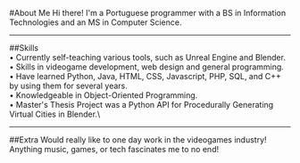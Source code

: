 #About Me
Hi there! I'm a Portuguese programmer with a BS in Information Technologies and an MS in Computer Science.
__________________________________________________________________________________________________________
##Skills\
 • Currently self-teaching various tools, such as Unreal Engine and Blender.\
 • Skills in videogame development, web design and general programming.\
 • Have learned Python, Java, HTML, CSS, Javascript, PHP, SQL, and C++ by using them for several years.\
 • Knowledgeable in Object-Oriented Programming.\
 • Master's Thesis Project was a Python API for Procedurally Generating Virtual Cities in Blender.\
__________________________________________________________________________________________________________
##Extra
Would really like to one day work in the videogames industry! Anything music, games, or tech fascinates me to no end!
